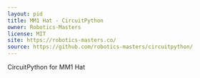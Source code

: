 ```yaml
---
layout: pid
title: MM1 Hat - CircuitPython
owner: Robotics-Masters
license: MIT
site: https://robotics-masters.co/
source: https://github.com/robotics-masters/circuitpython/
---
```

CircuitPython for MM1 Hat

